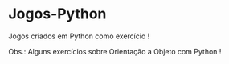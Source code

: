 # Jogos-Python
Jogos criados em Python como exercício !

Obs.: Alguns exercícios sobre Orientação a Objeto com Python !
